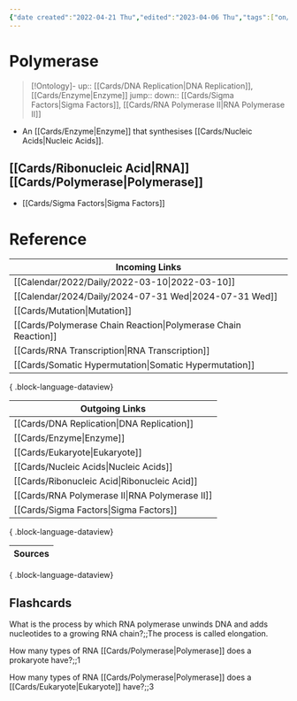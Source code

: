 ```yaml
---
{"date created":"2022-04-21 Thu","edited":"2023-04-06 Thu","tags":["on/Science/Biology/Genetics","School","Uni/LFS252","flashcards/LFS252"],"dg-publish":true,"permalink":"/cards/polymerase/","dgPassFrontmatter":true}
---
```


# Polymerase

> [!Ontology]-
> up:: [[Cards/DNA Replication\|DNA Replication]], [[Cards/Enzyme\|Enzyme]]
> jump::
> down:: [[Cards/Sigma Factors\|Sigma Factors]], [[Cards/RNA Polymerase II\|RNA Polymerase II]]

- An [[Cards/Enzyme\|Enzyme]] that synthesises [[Cards/Nucleic Acids\|Nucleic Acids]].

## [[Cards/Ribonucleic Acid\|RNA]] [[Cards/Polymerase\|Polymerase]]

- [[Cards/Sigma Factors\|Sigma Factors]]

# Reference

| Incoming Links                                                    |
| ----------------------------------------------------------------- |
| [[Calendar/2022/Daily/2022-03-10\|2022-03-10]]                 |
| [[Calendar/2024/Daily/2024-07-31 Wed\|2024-07-31 Wed]]         |
| [[Cards/Mutation\|Mutation]]                                   |
| [[Cards/Polymerase Chain Reaction\|Polymerase Chain Reaction]] |
| [[Cards/RNA Transcription\|RNA Transcription]]                 |
| [[Cards/Somatic Hypermutation\|Somatic Hypermutation]]         |

{ .block-language-dataview}

| Outgoing Links                                    |
| ------------------------------------------------- |
| [[Cards/DNA Replication\|DNA Replication]]     |
| [[Cards/Enzyme\|Enzyme]]                       |
| [[Cards/Eukaryote\|Eukaryote]]                 |
| [[Cards/Nucleic Acids\|Nucleic Acids]]         |
| [[Cards/Ribonucleic Acid\|Ribonucleic Acid]]   |
| [[Cards/RNA Polymerase II\|RNA Polymerase II]] |
| [[Cards/Sigma Factors\|Sigma Factors]]         |

{ .block-language-dataview}

| Sources |
| ------- |

{ .block-language-dataview}

## Flashcards

What is the process by which RNA polymerase unwinds DNA and adds nucleotides to a growing RNA chain?;;The process is called elongation.
<!--SR:!2024-11-06,1,190-->

How many types of RNA [[Cards/Polymerase\|Polymerase]] does a prokaryote have?;;1
<!--SR:!2024-11-09,5,230-->

How many types of RNA [[Cards/Polymerase\|Polymerase]] does a [[Cards/Eukaryote\|Eukaryote]] have?;;3
<!--SR:!2024-12-03,20,250-->